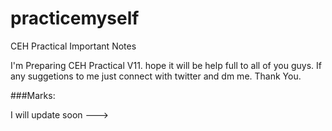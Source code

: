 # practicemyself
CEH Practical Important Notes

I'm Preparing CEH Practical V11. hope it will be help full to all of you guys. If any suggetions to me just connect with twitter and dm me. Thank You.


###Marks:

I will update soon --->

